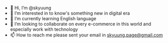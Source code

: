 - 👋 Hi, I’m @skyuung
- 👀 I’m interested in to know's something new in digital era
- 🌱 I’m currently learning English language 
- 💞️ I’m looking to collaborate on every e-commerce in this world and especially work with technology 
- 📫 How to reach me please sent your email in skyuung.page@gmail.com 

<!---
skyuung/skyuung is a ✨ special ✨ repository because its `README.md` (this file) appears on your GitHub profile.
You can click the Preview link to take a look at your changes.
--->
